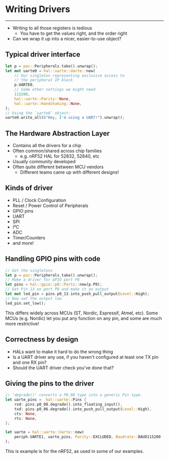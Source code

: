 # Writing Drivers

---

* Writing to all those registers is tedious
  * You have to get the values right, and the order right
* Can we wrap it up into a nicer, easier-to-use object?

## Typical driver interface

```rust ignore []
let p = pac::Peripherals.take().unwrap();
let mut uarte0 = hal::uarte::Uarte::new(
    // Our singleton representing exclusive access to
    // the peripheral IP block
    p.UARTE0,
    // Some other settings we might need
    115200,
    hal::uarte::Parity::None,
    hal::uarte::Handshaking::None,
);
// Using the `uarte0` object:
uarte0.write_all(b"Hey, I'm using a UART!").unwrap();
```

## The Hardware Abstraction Layer

* Contains all the drivers for a chip
* Often common/shared across chip families
  * e.g. nRF52 HAL for 52832, 52840, etc
* Usually community developed
* Often quite different between MCU vendors
  * Different teams came up with different designs!

## Kinds of driver

* PLL / Clock Configuration
* Reset / Power Control of Peripherals
* GPIO pins
* UART
* SPI
* I²C
* ADC
* Timer/Counters
* and more!

## Handling GPIO pins with code

```rust ignore []
// Get the singletons
let p = pac::Peripherals.take().unwrap();
// Make a driver for GPIO port P0
let pins = hal::gpio::p0::Parts::new(p.P0);
// Get Pin 13 on port P0 and make it an output
let mut led_pin = pins.p0_13.into_push_pull_output(Level::High);
// Now set the output low
led_pin.set_low();
```

This differs widely across MCUs (ST, Nordic, Espressif, Atmel, etc). Some MCUs
(e.g. Nordic) let you put any function on any pin, and some are much more
restrictive!

## Correctness by design

* HALs want to make it hard to do the wrong thing
* Is a UART driver any use, if you haven't configured at least one TX pin and one RX pin?
* Should the UART driver check you've done that?

## Giving the pins to the driver

```rust ignore []
// 'degrade()' converts a P0_08 type into a generic Pin type.
let uarte_pins =  hal::uarte::Pins {
    rxd: pins.p0_08.degrade().into_floating_input(),
    txd: pins.p0_06.degrade().into_push_pull_output(Level::High),
    cts: None,
    rts: None,
};

let uarte = hal::uarte::Uarte::new(
    periph.UARTE1, uarte_pins, Parity::EXCLUDED, Baudrate::BAUD115200
);
```

This is example is for the nRF52, as used in some of our examples.
